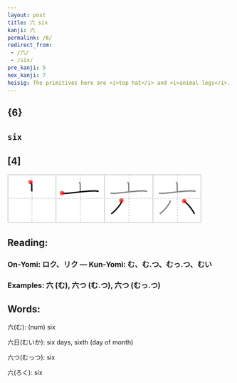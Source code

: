 ```yaml
---
layout: post
title: 六 six
kanji: 六
permalink: /6/
redirect_from:
 - /六/
 - /six/
pre_kanji: 5
nex_kanji: 7
heisig: The primitives here are <i>top hat</i> and <i>animal legs</i>. Once again, we glide over them until later.
---
```


## {6}

## `six`

## [4]

<div class="stroke"><img src="../images/E585AD.png" /></div>

## Reading:

### On-Yomi: ロク、リク &mdash; Kun-Yomi: む、む.つ、むっ.つ、むい

### Examples: 六 (む), 六つ (む.つ), 六つ (むっ.つ)

## Words:

六(む): (num) six

六日(むいか): six days, sixth (day of month)

六つ(むっつ): six

六(ろく): six
